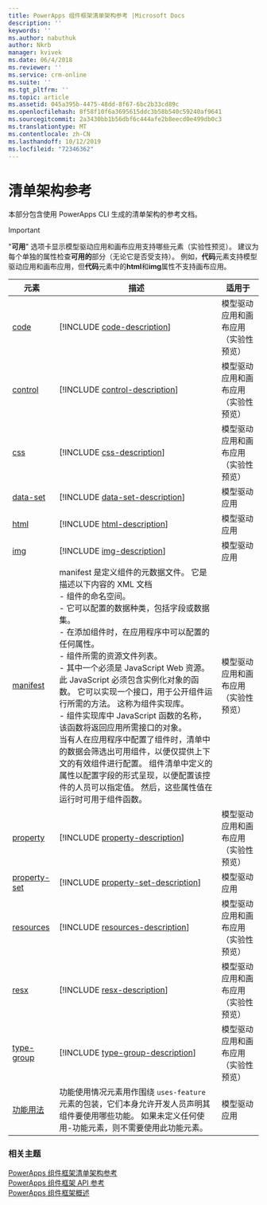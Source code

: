 ```yaml
---
title: PowerApps 组件框架清单架构参考 |Microsoft Docs
description: ''
keywords: ''
ms.author: nabuthuk
author: Nkrb
manager: kvivek
ms.date: 06/4/2018
ms.reviewer: ''
ms.service: crm-online
ms.suite: ''
ms.tgt_pltfrm: ''
ms.topic: article
ms.assetid: 045a395b-4475-48dd-8f67-6bc2b33cd89c
ms.openlocfilehash: 8f58f10f6a3695615ddc3b58b540c59240af9641
ms.sourcegitcommit: 2a3430bb1b56dbf6c444afe2b8eecd0e499db0c3
ms.translationtype: MT
ms.contentlocale: zh-CN
ms.lasthandoff: 10/12/2019
ms.locfileid: "72346362"
---
```

# <a name="manifest-schema-reference"></a>清单架构参考

本部分包含使用 PowerApps CLI 生成的清单架构的参考文档。

> [!IMPORTANT]
> "**可用**" 选项卡显示模型驱动应用和画布应用支持哪些元素（实验性预览）。 建议为每个单独的属性检查**可用的**部分（无论它是否受支持）。 例如，**代码**元素支持模型驱动应用和画布应用，但**代码**元素中的**html**和**img**属性不支持画布应用。 

|元素|描述|适用于|
|----|-----------|-----|
|[code](code.md)|[!INCLUDE [code-description](includes/code-description.md)]|模型驱动应用和画布应用（实验性预览）|
|[control](control.md)|[!INCLUDE [control-description](includes/control-description.md)]|模型驱动应用和画布应用（实验性预览）|
|[css](css.md)|[!INCLUDE [css-description](includes/css-description.md)]|模型驱动应用和画布应用（实验性预览）|
|[data-set](data-set.md)|[!INCLUDE [data-set-description](includes/data-set-description.md)]|模型驱动应用|
|[html](html.md)|[!INCLUDE [html-description](includes/html-description.md)]|模型驱动应用|
|[img](img.md)|[!INCLUDE [img-description](includes/img-description.md)]|模型驱动应用|
|[manifest](manifest.md)|manifest 是定义组件的元数据文件。 它是描述以下内容的 XML 文档<br/> - 组件的命名空间。<br/> - 它可以配置的数据种类，包括字段或数据集。<br/> - 在添加组件时，在应用程序中可以配置的任何属性。<br/> - 组件所需的资源文件列表。<br/> - 其中一个必须是 JavaScript Web 资源。 此 JavaScript 必须包含实例化对象的函数。 它可以实现一个接口，用于公开组件运行所需的方法。 这称为组件实现库。<br/> - 组件实现库中 JavaScript 函数的名称，该函数将返回应用所需接口的对象。<br/> 当有人在应用程序中配置了组件时，清单中的数据会筛选出可用组件，以便仅提供上下文的有效组件进行配置。 组件清单中定义的属性以配置字段的形式呈现，以便配置该控件的人员可以指定值。 然后，这些属性值在运行时可用于组件函数。|模型驱动应用和画布应用（实验性预览）|
|[property](property.md)|[!INCLUDE [property-description](includes/property-description.md)]|模型驱动应用和画布应用（实验性预览）|
|[property-set](property-set.md)|[!INCLUDE [property-set-description](includes/property-set-description.md)]|模型驱动应用|
|[resources](resources.md)|[!INCLUDE [resources-description](includes/resources-description.md)]|模型驱动应用和画布应用（实验性预览）|
|[resx](resx.md)|[!INCLUDE [resx-description](includes/resx-description.md)]|模型驱动应用和画布应用（实验性预览）|
|[type-group](type-group.md)|[!INCLUDE [type-group-description](includes/type-group-description.md)]|模型驱动应用和画布应用（实验性预览）|
|[功能用法](feature-usage.md)|功能使用情况元素用作围绕 `uses-feature` 元素的包装，它们本身允许开发人员声明其组件要使用哪些功能。 如果未定义任何使用-功能元素，则不需要使用此功能元素。|模型驱动应用|

### <a name="related-topics"></a>相关主题

[PowerApps 组件框架清单架构参考](index.md)<br/>
[PowerApps 组件框架 API 参考](../reference/index.md)<br/>
[PowerApps 组件框架概述](../overview.md)